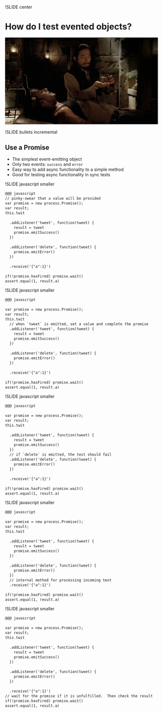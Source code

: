 !SLIDE center

# How do I test evented objects? #

![testing sayid for infection](testing-sayid.jpg)

!SLIDE bullets incremental

## Use a Promise ##

* The simplest event-emitting object
* Only two events: `success` and `error`
* Easy way to add async functionality to a simple method
* Good for testing async functionality in sync tests

!SLIDE javascript smaller

    @@@ javascript
    // pinky-swear that a value will be provided
    var promise = new process.Promise();
    var result;
    this.twit

      .addListener('tweet', function(tweet) {
        result = tweet
        promise.emitSuccess()
      })

      .addListener('delete', function(tweet) {
        promise.emitError()
      })

      .receive('{"a":1}')

    if(!promise.hasFired) promise.wait()
    assert.equal(1, result.a)

!SLIDE javascript smaller

    @@@ javascript

    var promise = new process.Promise();
    var result;
    this.twit
      // when `tweet` is emitted, set a value and complete the promise
      .addListener('tweet', function(tweet) {
        result = tweet
        promise.emitSuccess()
      })

      .addListener('delete', function(tweet) {
        promise.emitError()
      })

      .receive('{"a":1}')

    if(!promise.hasFired) promise.wait()
    assert.equal(1, result.a)

!SLIDE javascript smaller

    @@@ javascript

    var promise = new process.Promise();
    var result;
    this.twit

      .addListener('tweet', function(tweet) {
        result = tweet
        promise.emitSuccess()
      })
      // if `delete` is emitted, the test should fail
      .addListener('delete', function(tweet) {
        promise.emitError()
      })

      .receive('{"a":1}')

    if(!promise.hasFired) promise.wait()
    assert.equal(1, result.a)

!SLIDE javascript smaller

    @@@ javascript

    var promise = new process.Promise();
    var result;
    this.twit

      .addListener('tweet', function(tweet) {
        result = tweet
        promise.emitSuccess()
      })

      .addListener('delete', function(tweet) {
        promise.emitError()
      })
      // internal method for processing incoming text
      .receive('{"a":1}')

    if(!promise.hasFired) promise.wait()
    assert.equal(1, result.a)

!SLIDE javascript smaller

    @@@ javascript

    var promise = new process.Promise();
    var result;
    this.twit

      .addListener('tweet', function(tweet) {
        result = tweet
        promise.emitSuccess()
      })

      .addListener('delete', function(tweet) {
        promise.emitError()
      })

      .receive('{"a":1}')
    // wait for the promise if it is unfulfilled.  Then check the result
    if(!promise.hasFired) promise.wait()
    assert.equal(1, result.a)